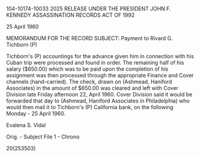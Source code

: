 104-10174-10033 2025 RELEASE UNDER THE PRESIDENT JOHN F. KENNEDY ASSASSINATION RECORDS ACT OF 1992

25 April 1960

MEMORANDUM FOR THE RECORD
SUBJECT: Payment to Rivard G. Tichborn (P)

Tichborn's (P) accountings for the advance given him in
connection with his Cuban trip were processed and found in order.
The remaining half of his salary ($650.00) which was to be paid
upon the completion of his assignment was then processed
through the appropriate Finance and Cover channels (hand-carried).
The check, drawn on (Ashmead, Haniford Associates) in the amount
of $650.00 was cleared and left with Cover Division late Friday
afternoon 22, April 1960. Cover Division said it would be forwarded
that day to (Ashmead, Haniford Associates in Philadelphia) who
would then mail it to Tichborn's (P) California bank, on the
following Monday - 25 April 1960.

Evalena S. Vidal

Orig. - Subject File
1 - Chrono

20(253503)
